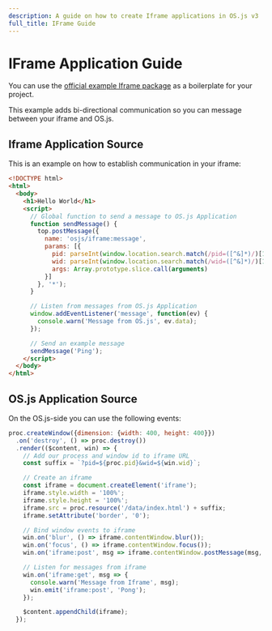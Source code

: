 ```yaml
---
description: A guide on how to create Iframe applications in OS.js v3
full_title: IFrame Guide
---
```


# IFrame Application Guide

You can use the [official example Iframe package](https://github.com/os-js/osjs-example-iframe-application) as a boilerplate for your project.

This example adds bi-directional communication so you can message between your iframe and OS.js.

## Iframe Application Source

This is an example on how to establish communication in your iframe:

```html
<!DOCTYPE html>
<html>
  <body>
    <h1>Hello World</h1>
    <script>
      // Global function to send a message to OS.js Application
      function sendMessage() {
        top.postMessage({
          name: 'osjs/iframe:message',
          params: [{
            pid: parseInt(window.location.search.match(/pid=([^&]*)/)[1], 10),
            wid: parseInt(window.location.search.match(/wid=([^&]*)/)[1], 10),
            args: Array.prototype.slice.call(arguments)
          }]
        }, '*');
      }

      // Listen from messages from OS.js Application
      window.addEventListener('message', function(ev) {
        console.warn('Message from OS.js', ev.data);
      });

      // Send an example message
      sendMessage('Ping');
    </script>
  </body>
</html>
```

## OS.js Application Source

On the OS.js-side you can use the following events:

```javascript
proc.createWindow({dimension: {width: 400, height: 400}})
  .on('destroy', () => proc.destroy())
  .render(($content, win) => {
    // Add our process and window id to iframe URL
    const suffix = `?pid=${proc.pid}&wid=${win.wid}`;

    // Create an iframe
    const iframe = document.createElement('iframe');
    iframe.style.width = '100%';
    iframe.style.height = '100%';
    iframe.src = proc.resource('/data/index.html') + suffix;
    iframe.setAttribute('border', '0');

    // Bind window events to iframe
    win.on('blur', () => iframe.contentWindow.blur());
    win.on('focus', () => iframe.contentWindow.focus());
    win.on('iframe:post', msg => iframe.contentWindow.postMessage(msg, window.location.href));

    // Listen for messages from iframe
    win.on('iframe:get', msg => {
      console.warn('Message from Iframe', msg);
      win.emit('iframe:post', 'Pong');
    });

    $content.appendChild(iframe);
  });
```
